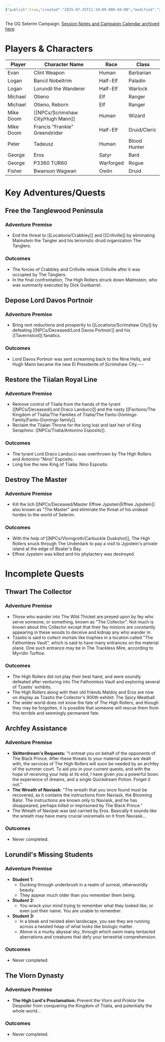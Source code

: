 ```yaml
---
{"publish":true,"created":"2025-07-25T11:19:09.000-04:00","modified":"2025-09-15T10:28:57.582-04:00","published":"2025-09-15T10:28:57.582-04:00","cssclasses":"","DM":"Jordan","Players":["Evan","Logan","Michael","Mike Doom","Peter","George","Fisher"],"Platform":["Foundry","Roll20"]}
---
```


The OG Selerim Campaign. [Session Notes and Campaign Calendar archived here](https://docs.google.com/spreadsheets/d/e/2PACX-1vSDrepZ6ufuBd06czok7yZsXPGo6cuFXygRQpcnKU0MQsEsPHQac3FE7obJlYtZXZ4WPgaxIftdBcd-/pubhtml).

# Players & Characters
| Player              | Character Name                 | Race      | Class        |
| ------------------- | ------------------------------ | --------- | ------------ |
| Evan | Clint Weapon                   | Human     | Barbarian    |
| Logan | Bancil Nobeltrim               | Half-Elf  | Paladin      |
| Logan | Lorundil the Wanderer          | Half-Elf  | Warlock      |
| Michael | Otieno                         | Elf       | Ranger       |
| Michael | Otieno, Reborn                 | Elf       | Ranger       |
| Mike Doom | [[NPCs/Scrimshaw City/Hugh Mann]]                  | Human     | Wizard       |
| Mike Doom | Francis "Frankie" Greenstrider | Half-Elf  | Druid/Cleric |
| Peter | Tadeusz                        | Human     | Blood Hunter |
| George | Eros                           | Satyr     | Bard         |
| George | P3360 TUR60                    | Warforged | Rogue        |
| Fisher | Bwanson Wagwan                 | Owlin     | Druid        |
# Key Adventures/Quests

## Free the Tanglewood Peninsula

### Adventure Premise
- End the threat to [[Locations/Crabbley]] and [[Crillville]] by eliminating Malmstein the Tangler and his terroristic druid organization The Tanglers.
### Outcomes
- The forces of Crabbley and Crillville retook Crillville after it was occupied by The Tanglers.
- In the final confrontation, The High Rollers struck down Malmstein, who was summarily executed by Dick Gunbarrel.


## Depose Lord Davos Portnoir

### Adventure Premise
- Bring rent reductions and prosperity to [[Locations/Scrimshaw City]] by defeating [[NPCs/Deceased/Lord Davos Portnoir]] and his [[Tavernstool]] fanatics.
### Outcomes
- Lord Davos Portnoir was sent screaming back to the Nine Hells, and Hugh Mann became the new El Presidente of Scrimshaw City.---


## Restore the Tiialan Royal Line

### Adventure Premise
- Remove control of Tiialia from the hands of the tyrant [[NPCs/Deceased/Lord Draco Landucci]] and the nasty [[Factions/The Kingdom of Tiialia/The Families of Tiialia/The Fanto-Domingo Family\|Fanto-Domingo family]].
- Reclaim the Tiialan Throne for the long lost and last heir of King Seraphino: [[NPCs/Tiialia/Antonino Esposito]].
### Outcomes
- The tyrant Lord Draco Landucci was overthrown by The High Rollers and Antonino "Nino" Esposito.
- Long live the new King of Tiialia: Nino Esposito.


## Destroy The Master

### Adventure Premise
- Kill the lich [[NPCs/Deceased/Master Effree Jypstein\|Effree Jypstein]] also known as "The Master" and eliminate the threat of his undead hordes to the world of Selerim.
### Outcomes
- With the help of [[NPCs/Vlorngroth/Carbuckle Duskshot]], The High Rollers snuck through The Underdark to pay a visit to Jypstein's private island at the edge of Boater's Bay.
- Effree Jypstein was killed and his phylactery was destroyed.


# Incomplete Quests

## Thwart The Collector

### Adventure Premise
- Those who wander into The Wild Thicket are preyed upon by fey who serve someone, or something, known as "The Collector". Not much is known about this Collector except that their fey minions are constantly appearing in these woods to deceive and kidnap any who wander in.
- Tzastis is said to collect mortals like trophies in a location called "The Fathomless Vault", which is said to have many entrances on the material plane. One such entrance may be in The Trackless Mire, according to Myrrdin Turftoe.

### Outcomes
- The High Rollers did not play their best hand, and were soundly defeated after venturing into The Fathomless Vault and exploring several of Tzastis' exhibits.
- The High Rollers along with their old friends Maldoy and Eros are now on display as Tzastis the Collector's 900th exhibit: The Spicy Meatball.
- The wider world does not know the fate of The High Rollers, and though they may be forgotten, it is possible that someone will rescue them from this terrible and seemingly permanent fate.


## Archfey Assistance

### Adventure Premise
- **Skitterdream's Requests:**
  "I entreat you on behalf of the opponents of The Black Prince. After these threats to your material plane are dealt with, the services of The High Rollers will soon be needed by an archfey of the summer court. To aid you in your current quests, and with the hope of receiving your help at its end, I have given you a powerful boon: the experience of dreams, and a single Quickdream Potion. Forget it not."
- **The Wreath of Naviask:**
  "The wreath that you once found must be recovered, as it contains the instructions from Naviask, the Blooming Balor. The instructions are known only to Naviask, and he has disappeared, perhaps killed or imprisoned by The Black Prince."
- The Wreath of Naviask was last carried by Eros. Basically it sounds like the wreath may have many crucial voicemails on it from Naviask…
### Outcomes
- Never completed.


## Lorundil's Missing Students

### Adventure Premise
- **Student 1:**
  - Ducking through underbrush in a realm of surreal, otherworldly beauty.
  - They appear much older than you remember them being.
- **Student 2:**
  - You wrack your mind trying to remember what they looked like, or even just their name. You are unable to remember.
- **Student 3:**
  - In a bleak and twisted alien landscape, you see they are running across a twisted heap of what looks like biologic matter.
  - Above is a murky abyssal sky, through which swim many tentacled aberrations and creatures that defy your terrestrial comprehension.

### Outcomes
- Never completed.


## The Vlorn Dynasty

### Adventure Premise
- **The High Lord's Proclamation:**
  Prevent the Vlorn and Proklor the Despoiler from conquering the Kingdom of Tiialia, and potentially the whole world…

### Outcomes
- Never completed.